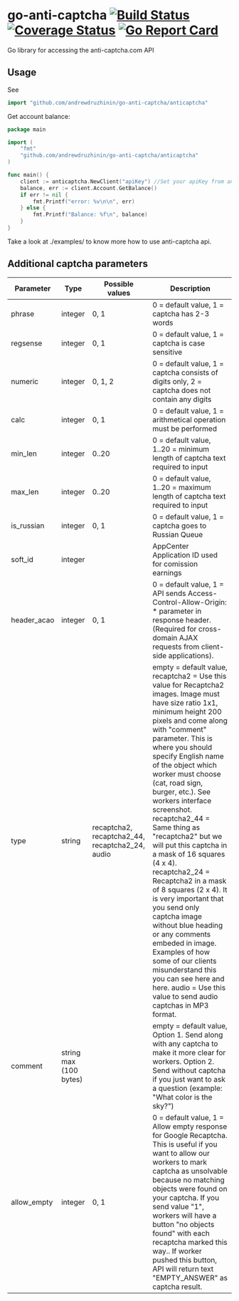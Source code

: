 # go-anti-captcha [![Build Status](https://travis-ci.org/andrewdruzhinin/go-anti-captcha.svg?branch=master)](https://travis-ci.org/andrewdruzhinin/go-anti-captcha) [![Coverage Status](https://coveralls.io/repos/github/andrewdruzhinin/go-anti-captcha/badge.svg?branch=master)](https://coveralls.io/github/andrewdruzhinin/go-anti-captcha?branch=master) [![Go Report Card](https://goreportcard.com/badge/github.com/andrewdruzhinin/go-anti-captcha)](https://goreportcard.com/report/github.com/andrewdruzhinin/go-anti-captcha)

Go library for accessing the anti-captcha.com API
## Usage ##
See
```go
import "github.com/andrewdruzhinin/go-anti-captcha/anticaptcha"
```
Get account balance:
```go
package main

import (
	"fmt"
	"github.com/andrewdruzhinin/go-anti-captcha/anticaptcha"
)

func main() {
	client := anticaptcha.NewClient("apiKey") //Set your apiKey from anti-captcha.com
	balance, err := client.Account.GetBalance()
	if err != nil {
		fmt.Printf("error: %v\n\n", err)
	} else {
		fmt.Printf("Balance: %f\n", balance)
	}
}

```
Take a look at ./examples/ to know more how to use anti-captcha api.

## Additional captcha parameters ##
Parameter |	Type |	Possible values |	Description
------------ | ------------- | -------------|  -------------
phrase |	integer | 0, 1 | 0 = default value, 1 = captcha has 2-3 words
regsense |	integer | 0, 1 | 0 = default value, 1 = captcha is case sensitive
numeric |	integer | 0, 1, 2 | 0 = default value, 1 = captcha consists of digits only, 2 = captcha does not contain any digits
calc |	integer | 0, 1 | 0 = default value, 1 = arithmetical operation must be performed
min_len |	integer | 0..20 | 0 = default value, 1..20 = minimum length of captcha text required to input
max_len |	integer | 0..20 | 0 = default value, 1..20 = maximum length of captcha text required to input
is_russian | integer | 0, 1 | 0 = default value, 1 = captcha goes to Russian Queue
soft_id	| integer | | AppCenter Application ID used for comission earnings
header_acao |	integer | 0, 1 | 0 = default value, 1 = API sends Access-Control-Allow-Origin: * parameter in response header. (Required for cross-domain AJAX requests from client-side applications).
type | string | recaptcha2, recaptcha2_44, recaptcha2_24, audio | empty = default value, recaptcha2 = Use this value for Recaptcha2 images. Image must have size ratio 1x1, minimum height 200 pixels and come along with "comment" parameter. This is where you should specify English name of the object which worker must choose (cat, road sign, burger, etc.). See workers interface screenshot. recaptcha2_44 = Same thing as "recaptcha2" but we will put this captcha in a mask of 16 squares (4 x 4). recaptcha2_24 = Recaptcha2 in a mask of 8 squares (2 x 4). It is very important that you send only captcha image without blue heading or any comments embeded in image. Examples of how some of our clients misunderstand this you can see here and here. audio = Use this value to send audio captchas in MP3 format.
comment	| string max (100 bytes) | | empty = default value, Option 1. Send along with any captcha to make it more clear for workers. Option 2. Send without captcha if you just want to ask a question (example: "What color is the sky?")
allow_empty | integer | 0, 1 | 0 = default value, 1 = Allow empty response for Google Recaptcha. This is useful if you want to allow our workers to mark captcha as unsolvable because no matching objects were found on your captcha. If you send value "1", workers will have a button "no objects found" with each recaptcha marked this way.. If worker pushed this button, API will return text "EMPTY_ANSWER" as captcha result.
